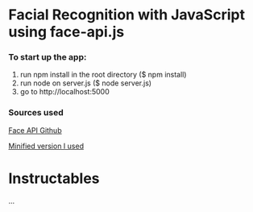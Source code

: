 # Facial Recognition with JavaScript using face-api.js
### To start up the app:
1. run npm install in the root directory ($ npm install)
2. run node on server.js ($ node server.js)
3. go to http://localhost:5000

### Sources used
[Face API Github](https://github.com/justadudewhohacks/face-api.js)

[Minified version I used](https://github.com/robertbunch/face-api-js-starter)

# Instructables
...
